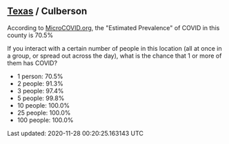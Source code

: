 
## [Texas](/united-states/texas) / Culberson

According to [MicroCOVID.org](http://microcovid.org),
the "Estimated Prevalence" of COVID in this county is 70.5%

If you interact with a certain number of people in this location
(all at once in a group, or spread out across the day), what is the chance that
1 or more of them has COVID?

- 1 person: 70.5%
- 2 people: 91.3%
- 3 people: 97.4%
- 5 people: 99.8%
- 10 people: 100.0%
- 25 people: 100.0%
- 100 people: 100.0%

Last updated: 2020-11-28 00:20:25.163143 UTC
